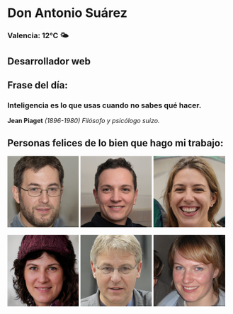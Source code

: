 # Don Antonio Suárez
### Valencia:  12°C 🌤️
## Desarrollador web
## Frase del día:
<!-- START QUOTE -->
### Inteligencia es lo que usas cuando no sabes qué hacer.
**Jean Piaget** *(1896-1980) Filósofo y psicólogo suizo.*
<!-- END QUOTE -->






## Personas felices de lo bien que hago mi trabajo:

<p float="left">
  <img src="src/image_0.png" width="32%" />
  <img src="src/image_1.png" width="32%" /> 
  <img src="src/image_2.png" width="32%" />
</p>
<p float="left">
  <img src="src/image_3.png" width="32%" />
  <img src="src/image_4.png" width="32%" /> 
  <img src="src/image_5.png" width="32%" />
</p>